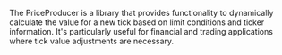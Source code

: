 The PriceProducer is a library that provides functionality to dynamically calculate the value for a new tick based on limit conditions and ticker information. It's particularly useful for financial and trading applications where tick value adjustments are necessary.